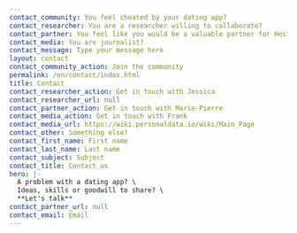 ```yaml
---
contact_community: You feel cheated by your dating app?
contact_researcher: You are a researcher willing to collaborate?
contact_partner: You feel like you would be a valuable partner for HestiaLabs?
contact_media: You are journalist?
contact_message: Type your message here
layout: contact
contact_community_action: Join the community
permalink: /en/contact/index.html
title: Contact
contact_researcher_action: Get in touch with Jessica
contact_researcher_url: null
contact_partner_action: Get in touch with Marie-Pierre
contact_media_action: Get in touch with Frank
contact_media_url: https://wiki.personaldata.io/wiki/Main_Page
contact_other: Something else?
contact_first_name: First name
contact_last_name: Last name
contact_subject: Subject
contact_title: Contact us
hero: |-
  A problem with a dating app? \
  Ideas, skills or goodwill to share? \
  **Let's talk**
contact_partner_url: null
contact_email: Email
---
```

